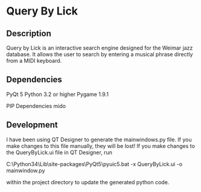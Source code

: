 Query By Lick
=============

Description
-----------

Query by Lick is an interactive search engine designed for the Weimar jazz database. It allows the user to search by
entering a musical phrase directly from a MIDI keyboard.

Dependencies
------------

PyQt 5
Python 3.2 or higher
Pygame 1.9.1

PIP Dependencies
mido


Development
-----------

I have been using QT Designer to generate the mainwindows.py file. If you make changes to this file manually, they will
be lost! If you make changes to the QueryByLick.ui file in QT Designer, run

C:\Python34\Lib\site-packages\PyQt5\pyuic5.bat -x QueryByLick.ui -o mainwindow.py

within the project directory to update the generated python code.